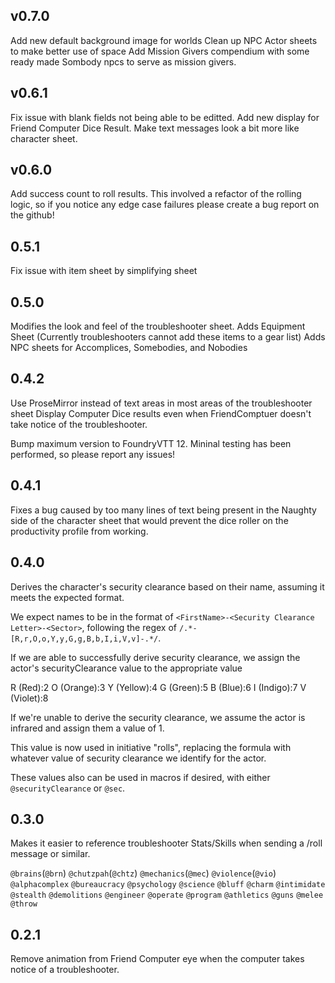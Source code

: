 ## v0.7.0

Add new default background image for worlds
Clean up NPC Actor sheets to make better use of space
Add Mission Givers compendium with some ready made Sombody npcs to serve as mission givers.

## v0.6.1

Fix issue with blank fields not being able to be editted.
Add new display for Friend Computer Dice Result.
Make text messages look a bit more like character sheet.

## v0.6.0

Add success count to roll results. This involved a refactor of the rolling logic, so if you notice any edge case failures please create a bug report on the github!

## 0.5.1

Fix issue with item sheet by simplifying sheet

## 0.5.0

Modifies the look and feel of the troubleshooter sheet.
Adds Equipment Sheet (Currently troubleshooters cannot add these items to a gear list)
Adds NPC sheets for Accomplices, Somebodies, and Nobodies

## 0.4.2

Use ProseMirror instead of text areas in most areas of the troubleshooter sheet
Display Computer Dice results even when FriendComptuer doesn't take notice of the troubleshooter.

Bump maximum version to FoundryVTT 12. Mininal testing has been performed, so please report any issues!

## 0.4.1

Fixes a bug caused by too many lines of text being present in the Naughty side of the character sheet that would prevent the dice roller on the productivity profile from working.

## 0.4.0

Derives the character's security clearance based on their name, assuming it meets the expected format.

We expect names to be in the format of `<FirstName>-<Security Clearance Letter>-<Sector>`, following the regex of `/.*-[R,r,O,o,Y,y,G,g,B,b,I,i,V,v]-.*/`.

If we are able to successfully derive security clearance, we assign the actor's securityClearance value to the appropriate value

R (Red):2
O (Orange):3
Y (Yellow):4
G (Green):5
B (Blue):6
I (Indigo):7
V (Violet):8

If we're unable to derive the security clearance, we assume the actor is infrared and assign them a value of 1.

This value is now used in initiative "rolls", replacing the formula with whatever value of security clearance we identify for the actor.

These values also can be used in macros if desired, with either `@securityClearance` or `@sec`.

## 0.3.0

Makes it easier to reference troubleshooter Stats/Skills when sending a /roll message or similar.

`@brains`(`@brn`)
`@chutzpah`(`@chtz`)
`@mechanics`(`@mec`)
`@violence`(`@vio`)
`@alphacomplex`
`@bureaucracy`
`@psychology`
`@science`
`@bluff`
`@charm`
`@intimidate`
`@stealth`
`@demolitions`
`@engineer`
`@operate`
`@program`
`@athletics`
`@guns`
`@melee`
`@throw`

## 0.2.1

Remove animation from Friend Computer eye when the computer takes notice of a troubleshooter.
